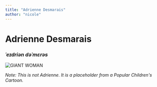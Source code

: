 ```yaml
---
title: "Adrienne Desmarais"
author: "nicole"
---
```

# Adrienne Desmarais
### _ˈe**ɪ**driən dəˈm**ɛ**rəs_
![GIANT WOMAN](https://i.giphy.com/media/cQEDaWo7bW8bS/giphy.webp)

_Note: This is not Adrienne.  It is a placeholder from a Popular Children's Cartoon._